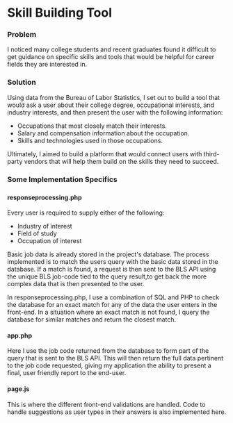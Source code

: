 <h1>Skill Building Tool</h1>


<h3>Problem</h3>

I noticed many college students and recent graduates found it difficult to get guidance on specific skills and tools that would be helpful for career fields they are interested in.

<h3>Solution</h3>

Using data from the Bureau of Labor Statistics, I set out to build a tool that would ask a user about their college degree, occupational interests, and industry interests, and then present the user with the following information:

<ul>
<li>Occupations that most closely match their interests.</li>
<li>Salary and compensation information about the occupation.</li>
<li>Skills and technologies used in those occupations.</li>
</ul>

Ultimately, I aimed to build a platform that would connect users with third-party vendors that will help them build on the skills they need to succeed. 

<h3>Some Implementation Specifics<h3>
  
 
<h4>responseprocessing.php</h4>


Every user is required to supply either of the following:
<ul>
  <li>Industry of interest</li>
  <li>Field of study</li>
  <li>Occupation of interest</li>
</ul>

Basic job data is already stored in the project's database. The process implemented is to match the users query with the basic data stored in the database. If a match is found, a request is then sent to the BLS API using the unique BLS job-code tied to the query result,to get back the more complex data that is then presented to the user.

In responseprocessing.php, I use a combination of SQL and PHP to check the database for an exact match for any of the data the user enters in the front-end. In a situation where an exact match is not found, I query the database for similar matches and return the closest match.

<h4>app.php</h4>

Here I use the job code returned from the database to form part of the query that is sent to the BLS API. This will then return the full data pertinent to the job code requested, giving my application the ability to present a final, user friendly report to the end-user.

<h4>page.js</h4>

This is where the different front-end validations are handled. Code to handle suggestions as user types in their answers is also implemented here.

